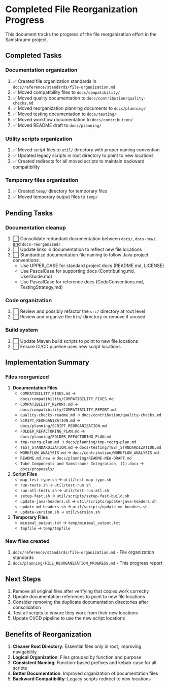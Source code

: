 <!--
Copyright (c) 2025 Eric C. Mumford (@heymumford)

This software was developed with analytical assistance from AI tools 
including Claude 3.7 Sonnet, Claude Code, and Google Gemini Deep Research,
which were used as paid services. All intellectual property rights 
remain exclusively with the copyright holder listed above.

Licensed under the Mozilla Public License 2.0
-->


# Completed File Reorganization Progress

This document tracks the progress of the file reorganization effort in the Samstraumr project.

## Completed Tasks

### Documentation organization

1. ✅ Created file organization standards in `docs/reference/standards/file-organization.md`
2. ✅ Moved compatibility files to `docs/compatibility/`
3. ✅ Moved quality documentation to `docs/contribution/quality-checks.md`
4. ✅ Moved reorganization planning documents to `docs/planning/`
5. ✅ Moved testing documentation to `docs/testing/`
6. ✅ Moved workflow documentation to `docs/contribution/`
7. ✅ Moved README draft to `docs/planning/`

### Utility scripts organization

1. ✅ Moved script files to `util/` directory with proper naming convention
2. ✅ Updated legacy scripts in root directory to point to new locations
3. ✅ Created redirects for all moved scripts to maintain backward compatibility

### Temporary files organization

1. ✅ Created `temp/` directory for temporary files
2. ✅ Moved temporary output files to `temp/`

## Pending Tasks

### Documentation cleanup

1. ⬜ Consolidate redundant documentation between `docs/`, `docs-new/`, and `docs-reorganized/`
2. ⬜ Update links in documentation to reflect new file locations
3. ⬜ Standardize documentation file naming to follow Java project conventions:
   - Use UPPER_CASE for standard project docs (README.md, LICENSE)
   - Use PascalCase for supporting docs (Contributing.md, UserGuide.md)
   - Use PascalCase for reference docs (CodeConventions.md, TestingStrategy.md)

### Code organization

1. ⬜ Review and possibly refactor the `src/` directory at root level
2. ⬜ Review and organize the `bin/` directory or remove if unused

### Build system

1. ⬜ Update Maven build scripts to point to new file locations
2. ⬜ Ensure CI/CD pipeline uses new script locations

## Implementation Summary

### Files reorganized

1. **Documentation Files**
   - `COMPATIBILITY_FIXES.md` → `docs/compatibility/COMPATIBILITY_FIXES.md`
   - `COMPATIBILITY_REPORT.md` → `docs/compatibility/COMPATIBILITY_REPORT.md`
   - `quality-checks-readme.md` → `docs/contribution/quality-checks.md`
   - `SCRIPT_REORGANIZATION.md` → `docs/planning/SCRIPT_REORGANIZATION.md`
   - `FOLDER_REFACTORING_PLAN.md` → `docs/planning/FOLDER_REFACTORING_PLAN.md`
   - `tmp-reorg-plan.md` → `docs/planning/tmp-reorg-plan.md`
   - `TEST_STANDARDIZATION.md` → `docs/testing/TEST_STANDARDIZATION.md`
   - `WORKFLOW_ANALYSIS.md` → `docs/contribution/WORKFLOW_ANALYSIS.md`
   - `README.md.new` → `docs/planning/README-NEW-DRAFT.md`
   - `Tube Components and Samstraumr Integration_ (1).docx` → `docs/proposals/`
2. **Script Files**
   - `map-test-type.sh` → `util/test-map-type.sh`
   - `run-tests.sh` → `util/test-run.sh`
   - `run-atl-tests.sh` → `util/test-run-atl.sh`
   - `setup-fast.sh` → `util/scripts/setup-fast-build.sh`
   - `update-java-headers.sh` → `util/scripts/update-java-headers.sh`
   - `update-md-headers.sh` → `util/scripts/update-md-headers.sh`
   - `update-version.sh` → `util/version.sh`
3. **Temporary Files**
   - `minimal_output.txt` → `temp/minimal_output.txt`
   - `tmpfile` → `temp/tmpfile`

### New files created

1. `docs/reference/standards/file-organization.md` - File organization standards
2. `docs/planning/FILE_REORGANIZATION_PROGRESS.md` - This progress report

## Next Steps

1. Remove all original files after verifying that copies work correctly
2. Update documentation references to point to new file locations
3. Consider removing the duplicate documentation directories after consolidation
4. Test all scripts to ensure they work from their new locations
5. Update CI/CD pipeline to use the new script locations

## Benefits of Reorganization

1. **Cleaner Root Directory**: Essential files only in root, improving navigability
2. **Logical Organization**: Files grouped by function and purpose
3. **Consistent Naming**: Function-based prefixes and kebab-case for all scripts
4. **Better Documentation**: Improved organization of documentation files
5. **Backward Compatibility**: Legacy scripts redirect to new locations

